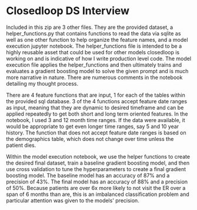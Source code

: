 # Closedloop DS Interview

Included in this zip are 3 other files. They are the provided dataset, a helper_functions.py that contains functions to read the data via sqlite as well as one other function to help organize the feature names, and a model execution jupyter notebook. The helper_functions file is intended to be a highly reusable asset that could be used for other models closedloop is working on and is indicative of how I write production level code. The model execution file applies the helper_functions and then ultimately trains and evaluates a gradient boosting model to solve the given prompt and is much more narrative in nature. There are numerous comments in the notebook detailing my thought process.

There are 4 feature functions that are input, 1 for each of the tables within the provided sql database. 3 of the 4 functions accept feature date ranges as input, meaning that they are dynamic to desired timeframe and can be applied repeatedly to get both short and long term oriented features. In the notebook, I used 3 and 12 month time ranges. If the data were available, it would be appropriate to get even longer time ranges, say 5 and 10 year history. The function that does not accept feature date ranges is based on the demographics table, which does not change over time unless the patient dies.

Within the model execution notebook, we use the helper functions to create the desired final dataset, train a baseline gradient boosting model, and then use cross validation to tune the hyperparameters to create a final gradient boosting model. The baseline model has an accuracy of 87% and a precision of 43%.  The final model has an accuracy of 88% and a precision of 50%. Because patients are over 6x more likely to not visit the ER over a span of 6 months than are, this is an imbalanced classification problem and particular attention was given to the models' precision. 